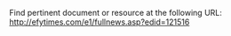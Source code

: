 Find pertinent document or resource at the following URL:
http://efytimes.com/e1/fullnews.asp?edid=121516
